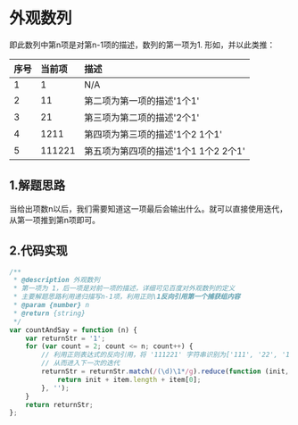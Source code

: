 # 外观数列

即此数列中第n项是对第n-1项的描述，数列的第一项为1.
形如，并以此类推：

|序号|当前项|描述
|:--|:--|:--
|1|1|N/A
|2|11|第二项为第一项的描述'1个1'
|3|21|第三项为第二项的描述'2个1'
|4|1211|第四项为第三项的描述'1个2 1个1'
|5|111221|第五项为第四项的描述'1个1 1个2 2个1'

## 1.解题思路

当给出项数n以后，我们需要知道这一项最后会输出什么。就可以直接使用迭代，从第一项推到第n项即可。

## 2.代码实现

```javascript
/**
 * @description 外观数列
 * 第一项为 1，后一项是对前一项的描述，详细可见百度对外观数列的定义
 * 主要解题思路利用递归描写n-1项，利用正则\1反向引用第一个捕获组内容
 * @param {number} n
 * @return {string}
 */
var countAndSay = function (n) {
    var returnStr = '1';
    for (var count = 2; count <= n; count++) {
        // 利用正则表达式的反向引用，将 '111221' 字符串识别为['111', '22', '1']
        // 从而进入下一次的迭代
        returnStr = returnStr.match(/(\d)\1*/g).reduce(function (init, item) {
            return init + item.length + item[0];
        }, '');
    }
    return returnStr;
};
```

